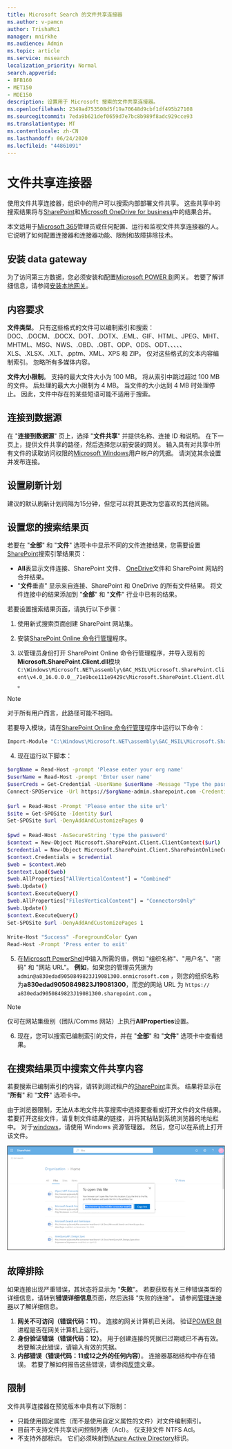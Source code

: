 ```yaml
---
title: Microsoft Search 的文件共享连接器
ms.author: v-pamcn
author: TrishaMc1
manager: mnirkhe
ms.audience: Admin
ms.topic: article
ms.service: mssearch
localization_priority: Normal
search.appverid:
- BFB160
- MET150
- MOE150
description: 设置用于 Microsoft 搜索的文件共享连接器。
ms.openlocfilehash: 2349ad753508d5f19a70648d9cbf1df495b27108
ms.sourcegitcommit: 7eda9b621def0659d7e7bc8b989f8adc929cce93
ms.translationtype: MT
ms.contentlocale: zh-CN
ms.lasthandoff: 06/24/2020
ms.locfileid: "44861091"
---
```

# <a name="file-share-connector"></a>文件共享连接器

使用文件共享连接器，组织中的用户可以搜索内部部署文件共享。 这些共享中的搜索结果将与[SharePoint](http://sharepoint.com/)和[Microsoft OneDrive for business](https://onedrive.live.com/about/business/)中的结果合并。

本文适用于[Microsoft 365](https://www.microsoft.com/microsoft-365)管理员或任何配置、运行和监视文件共享连接器的人。 它说明了如何配置连接器和连接器功能、限制和故障排除技术。

## <a name="install-a-data-gateway"></a>安装 data gateway
为了访问第三方数据，您必须安装和配置[Microsoft POWER BI](https://msit.powerbi.com/)网关。 若要了解详细信息，请参阅[安装本地网关](https://docs.microsoft.com/data-integration/gateway/service-gateway-install)。  

## <a name="content-requirements"></a>内容要求
**文件类型**。 只有这些格式的文件可以编制索引和搜索： DOC、.DOCM、.DOCX、DOT、.DOTX、.EML、GIF、HTML、JPEG、MHT、MHTML、MSG、NWS、.OBD、.OBT、ODP、ODS、ODT、、、、、XLS、.XLSX、.XLT、.pptm、XML、XPS 和 ZIP。 仅对这些格式的文本内容编制索引。 忽略所有多媒体内容。
 
**文件大小限制**。 支持的最大文件大小为 100 MB。 将从索引中跳过超过 100 MB 的文件。 后处理的最大大小限制为 4 MB。 当文件的大小达到 4 MB 时处理停止。 因此，文件中存在的某些短语可能不适用于搜索。

## <a name="connect-to-a-data-source"></a>连接到数据源
在 "**连接到数据源**" 页上，选择 "**文件共享**" 并提供名称、连接 ID 和说明。 在下一页上，提供文件共享的路径，然后选择您以前安装的网关。 输入具有对共享中所有文件的读取访问权限的[Microsoft Windows](https://microsoft.com/windows)用户帐户的凭据。 请浏览其余设置并发布连接。

## <a name="set-the-refresh-schedule"></a>设置刷新计划
建议的默认刷新计划间隔为15分钟，但您可以将其更改为您喜欢的其他间隔。

## <a name="set-up-your-search-results-page"></a>设置您的搜索结果页
若要在 "**全部**" 和 "**文件**" 选项卡中显示不同的文件连接结果，您需要设置[SharePoint](http://sharepoint.com/)搜索引擎结果页：
- **All**表显示文件连接、SharePoint 文件、 [OneDrive](https://onedrive.live.com/about/business/)文件和 SharePoint 网站的合并结果。 
- "**文件**垂直" 显示来自连接、SharePoint 和 OneDrive 的所有文件结果。
将文件连接中的结果添加到 "**全部**" 和 "**文件**" 行业中已有的结果。

若要设置搜索结果页面，请执行以下步骤：
1. 使用新式搜索页面创建 SharePoint 网站集。

2. 安装[SharePoint Online 命令行管理](https://www.microsoft.com/download/details.aspx?id=35588)程序。

3. 以管理员身份打开 SharePoint Online 命令行管理程序，并导入现有的**Microsoft.SharePoint.Client.dll**模块 `C:\Windows\Microsoft.NET\assembly\GAC_MSIL\Microsoft.SharePoint.Client\v4.0_16.0.0.0__71e9bce111e9429c\Microsoft.SharePoint.Client.dll` 。

> [!NOTE]
> 对于所有用户而言，此路径可能不相同。

若要导入模块，请在[SharePoint Online 命令行管理](https://www.microsoft.com/download/details.aspx?id=35588)程序中运行以下命令：
```bash
Import-Module "C:\Windows\Microsoft.NET\assembly\GAC_MSIL\Microsoft.SharePoint.Client\v4.0_16.0.0.0__71e9bce111e9429c\Microsoft.SharePoint.Client.dll" 
```

4. 现在运行以下脚本：
```bash
$orgName = Read-Host -prompt 'Please enter your org name'
$userName = Read-Host -prompt 'Enter user name'
$userCreds = Get-Credential -UserName $userName -Message "Type the password"
Connect-SPOService -Url https://$orgName-admin.sharepoint.com -Credential $userCreds

$url = Read-Host -Prompt 'Please enter the site url'
$site = Get-SPOSite -Identity $url
Set-SPOSite $url -DenyAddAndCustomizePages 0

$pwd = Read-Host -AsSecureString 'type the password'
$context = New-Object Microsoft.SharePoint.Client.ClientContext($url)
$credential = New-Object Microsoft.SharePoint.Client.SharePointOnlineCredentials($userName, $pwd)
$context.Credentials = $credential
$web = $context.Web
$context.Load($web)
$web.AllProperties["AllVerticalContent"] = "Combined"
$web.Update()
$context.ExecuteQuery()
$web.AllProperties["FilesVerticalContent"] = "ConnectorsOnly"
$web.Update()
$context.ExecuteQuery()
Set-SPOSite $url -DenyAddAndCustomizePages 1

Write-Host "Success" -ForegroundColor Cyan
Read-Host -Prompt 'Press enter to exit'
```

5. 在[Microsoft PowerShell](https://microsoft.com/powershell)中输入所需的值，例如 "组织名称"、"用户名"、"密码" 和 "网站 URL"。 **例如**，如果您的管理员凭据为 `admin@a830edad9050849823J19081300.onmicrosoft.com` ，则您的组织名称为**a830edad9050849823J19081300**，而您的网站 URL 为 `https:// a830edad9050849823J19081300.sharepoint.com` 。

> [!NOTE]
> 仅可在网站集级别（团队/Comms 网站）上执行**AllProperties**设置。

6. 现在，您可以搜索已编制索引的文件，并在 "**全部**" 和 "**文件**" 选项卡中查看结果。

## <a name="search-for-file-share-content-in-the-search-results-page"></a>在搜索结果页中搜索文件共享内容
若要搜索已编制索引的内容，请转到测试租户的[SharePoint](http://sharepoint.com/)主页。 结果将显示在 "**所有**" 和 "**文件**" 选项卡中。

由于浏览器限制，无法从本地文件共享搜索中选择要查看或打开文件的文件结果。 若要打开这些文件，请复制文件结果的链接，并将其粘贴到系统浏览器的地址栏中。 对于[windows](https://microsoft.com/windows)，请使用 Windows 资源管理器。 然后，您可以在系统上打开该文件。

![使用 "复制链接" 对话框打开 SharePoint 搜索。](media/fileshare-search.png)

## <a name="troubleshooting"></a>故障排除
如果连接出现严重错误，其状态将显示为 "**失败**"。 若要获取有关三种错误类型的详细信息，请转到**错误详细信息**页面，然后选择 "失败的连接"。 请参阅[管理连接器](manage-connector.md)以了解详细信息。
1. **网关不可访问（错误代码：11）**。 连接的网关计算机已关闭。 验证[POWER BI](https://msit.powerbi.com/)进程是否在网关计算机上运行。
2. **身份验证错误（错误代码：12）**。 用于创建连接的凭据已过期或已不再有效。 若要解决此错误，请输入有效的凭据。
3. **内部错误（错误代码：11或12之外的任何内容）**。 连接器基础结构中存在错误。 若要了解如何报告这些错误，请参阅[反馈](connectors-feedback.md)文章。

## <a name="limitations"></a>限制
文件共享连接器在预览版本中具有以下限制：
* 只能使用固定属性（而不是使用自定义属性的文件）对文件编制索引。
* 目前不支持文件共享访问控制列表（Acl）。 仅支持文件 NTFS Acl。
* 不支持外部标识。 它们必须映射到[Azure Active Directory](https://docs.microsoft.com/azure/active-directory/)标识。
